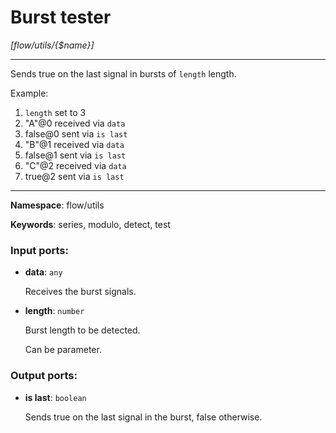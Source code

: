 # Burst tester

_[flow/utils/{$name}]_

---

Sends true on the last signal in bursts of `length` length.

Example:
1. `length` set to 3
2. "A"@0 received via `data`
3. false@0 sent via `is last`
4. "B"@1 received via `data`
5. false@1 sent via `is last`
6. "C"@2 received via `data`
7. true@2 sent via `is last` 

---

__Namespace__: flow/utils

__Keywords__: series, modulo, detect, test

### Input ports:

* __data__: ` any `

    Receives the burst signals.


* __length__: ` number `

    Burst length to be detected.
    
    Can be parameter.

### Output ports:

* __is last__: ` boolean `

    Sends true on the last signal in the burst, false otherwise.

